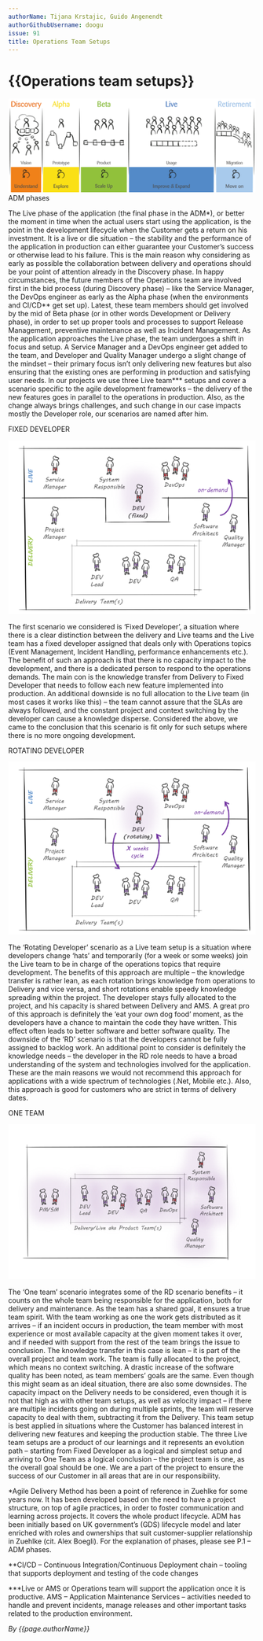 ```yaml
---
authorName: Tijana Krstajic, Guido Angenendt
authorGithubUsername: doogu
issue: 91
title: Operations Team Setups
---
```

# {{Operations team setups}}

![Dummy Placeholder Image](./images/ams/AMS.png)
ADM phases

The Live phase of the application (the final phase in the ADM*), or better the moment in time when the actual users start using the application, is the point in the development lifecycle when the Customer gets a return on his investment. It is a live or die situation – the stability and the performance of the application in production can either guarantee your Customer’s success or otherwise lead to his failure. This is the main reason why considering as early as possible the collaboration between delivery and operations should be your point of attention already in the Discovery phase.
In happy circumstances, the future members of the Operations team are involved first in the bid process (during Discovery phase) – like the Service Manager, the DevOps engineer as early as the Alpha phase (when the environments and CI/CD** get set up). Latest, these team members should get involved by the mid of Beta phase (or in other words Development or Delivery phase), in order to set up proper tools and processes to support Release Management, preventive maintenance as well as Incident Management.
As the application approaches the Live phase, the team undergoes a shift in focus and setup. A Service Manager and a DevOps engineer get added to the team, and Developer and Quality Manager undergo a slight change of the mindset – their primary focus isn’t only delivering new features but also ensuring that the existing ones are performing in production and satisfying user needs.
In our projects we use three Live team*** setups and cover a scenario specific to the agile development frameworks – the delivery of the new features goes in parallel to the operations in production. Also, as the change always brings challenges, and such change in our case impacts mostly the Developer role, our scenarios are named after him. 

FIXED DEVELOPER

![Dummy Placeholder Image](./images/ams/fixed.png)
 
The first scenario we considered is ‘Fixed Developer’, a situation where there is a clear distinction between the delivery and Live teams and the Live team has a fixed developer assigned that deals only with Operations topics (Event Management, Incident Handling, performance enhancements etc.). The benefit of such an approach is that there is no capacity impact to the development, and there is a dedicated person to respond to the operations demands. The main con is the knowledge transfer from Delivery to Fixed Developer that needs to follow each new feature implemented into production. An additional downside is no full allocation to the Live team (in most cases it works like this) – the team cannot assure that the SLAs are always followed, and the constant project and context switching by the developer can cause a knowledge disperse. Considered the above, we came to the conclusion that this scenario is fit only for such setups where there is no more ongoing development.

ROTATING DEVELOPER

![Dummy Placeholder Image](./images/ams/rotating.png)
 
The ‘Rotating Developer’ scenario as a Live team setup is a situation where developers change ‘hats’ and temporarily (for a week or some weeks) join the Live team to be in charge of the operations topics that require development. The benefits of this approach are multiple – the knowledge transfer is rather lean, as each rotation brings knowledge from operations to Delivery and vice versa, and short rotations enable speedy knowledge spreading within the project. The developer stays fully allocated to the project, and his capacity is shared between Delivery and AMS. A great pro of this approach is definitely the ‘eat your own dog food’ moment, as the developers have a chance to maintain the code they have written. This effect often leads to better software and better software quality. The downside of the ‘RD’ scenario is that the developers cannot be fully assigned to backlog work. An additional point to consider is definitely the knowledge needs – the developer in the RD role needs to have a broad understanding of the system and technologies involved for the application. These are the main reasons we would not recommend this approach for applications with a wide spectrum of technologies (.Net, Mobile etc.). Also, this approach is good for customers who are strict in terms of delivery dates.

ONE TEAM

![Dummy Placeholder Image](./images/ams/one.png)
 
The ‘One team’ scenario integrates some of the RD scenario benefits – it counts on the whole team being responsible for the application, both for delivery and maintenance. As the team has a shared goal, it ensures a true team spirit. With the team working as one the work gets distributed as it arrives – if an incident occurs in production, the team member with most experience or most available capacity at the given moment takes it over, and if needed with support from the rest of the team brings the issue to conclusion. The knowledge transfer in this case is lean – it is part of the overall project and team work. The team is fully allocated to the project, which means no context switching. A drastic increase of the software quality has been noted, as team members’ goals are the same. Even though this might seam as an ideal situation, there are also some downsides. The capacity impact on the Delivery needs to be considered, even though it is not that high as with other team setups, as well as velocity impact – if there are multiple incidents going on during multiple sprints, the team will reserve capacity to deal with them, subtracting it from the Delivery. This team setup is best applied in situations where the Customer has balanced interest in delivering new features and keeping the production stable.
The three Live team setups are a product of our learnings and it represents an evolution path – starting from Fixed Developer as a logical and simplest setup and arriving to One Team as a logical conclusion – the project team is one, as the overall goal should be one. We are a part of the project to ensure the success of our Customer in all areas that are in our responsibility.

*Agile Delivery Method has been a point of reference in Zuehlke for some years now. It has been developed based on the need to have a project structure, on top of agile practices, in order to foster communication and learning across projects. It covers the whole product lifecycle. ADM has been initially based on UK government’s (GDS) lifecycle model and later enriched with roles and ownerships that suit customer-supplier relationship in Zuehlke (cit. Alex Boegli). For the explanation of phases, please see P.1 – ADM phases.

**CI/CD – Continuous Integration/Continuous Deployment chain – tooling that supports deployment and testing of the code changes

***Live or AMS or Operations team will support the application once it is productive. AMS – Application Maintenance Services – activities needed to handle and prevent incidents, manage releases and other important tasks related to the production environment. 


*By {{page.authorName}}*
